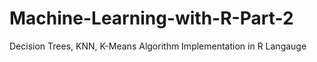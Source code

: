 # Machine-Learning-with-R-Part-2
Decision Trees, KNN, K-Means Algorithm Implementation in R Langauge 
